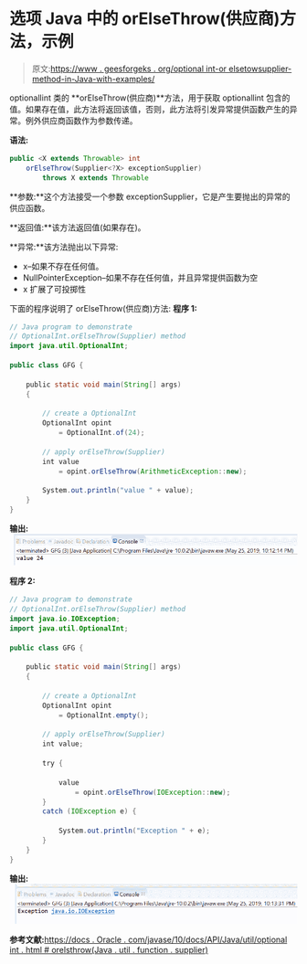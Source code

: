 # 选项 Java 中的 orElseThrow(供应商)方法，示例

> 原文:[https://www . geesforgeks . org/optional int-or elsetowsupplier-method-in-Java-with-examples/](https://www.geeksforgeeks.org/optionalint-orelsethrowsupplier-method-in-java-with-examples/)

optionallint 类的 **orElseThrow(供应商)**方法，用于获取 optionallint 包含的值。如果存在值，此方法将返回该值，否则，此方法将引发异常提供函数产生的异常。例外供应商函数作为参数传递。

**语法:**

```java
public <X extends Throwable> int 
    orElseThrow(Supplier<?X> exceptionSupplier)
        throws X extends Throwable

```

**参数:**这个方法接受一个参数 exceptionSupplier，它是产生要抛出的异常的供应函数。

**返回值:**该方法返回值(如果存在)。

**异常:**该方法抛出以下异常:

*   x–如果不存在任何值。
*   NullPointerException–如果不存在任何值，并且异常提供函数为空
*   x 扩展了可投掷性

下面的程序说明了 orElseThrow(供应商)方法:
**程序 1:**

```java
// Java program to demonstrate
// OptionalInt.orElseThrow(Supplier) method
import java.util.OptionalInt;

public class GFG {

    public static void main(String[] args)
    {

        // create a OptionalInt
        OptionalInt opint
            = OptionalInt.of(24);

        // apply orElseThrow(Supplier)
        int value
            = opint.orElseThrow(ArithmeticException::new);

        System.out.println("value " + value);
    }
}
```

**输出:**
![](img/16af1aed7536223ed92090c6389a998d.png)

**程序 2:**

```java
// Java program to demonstrate
// OptionalInt.orElseThrow(Supplier) method
import java.io.IOException;
import java.util.OptionalInt;

public class GFG {

    public static void main(String[] args)
    {

        // create a OptionalInt
        OptionalInt opint
            = OptionalInt.empty();

        // apply orElseThrow(Supplier)
        int value;

        try {

            value
                = opint.orElseThrow(IOException::new);
        }
        catch (IOException e) {

            System.out.println("Exception " + e);
        }
    }
}
```

**输出:**
![](img/9a22b64b85356d897c5608696266bd89.png)

**参考文献:**[https://docs . Oracle . com/javase/10/docs/API/Java/util/optional int . html # orelsthrow(Java . util . function . supplier)](https://docs.oracle.com/javase/10/docs/api/java/util/OptionalInt.html#orElseThrow(java.util.function.Supplier))
